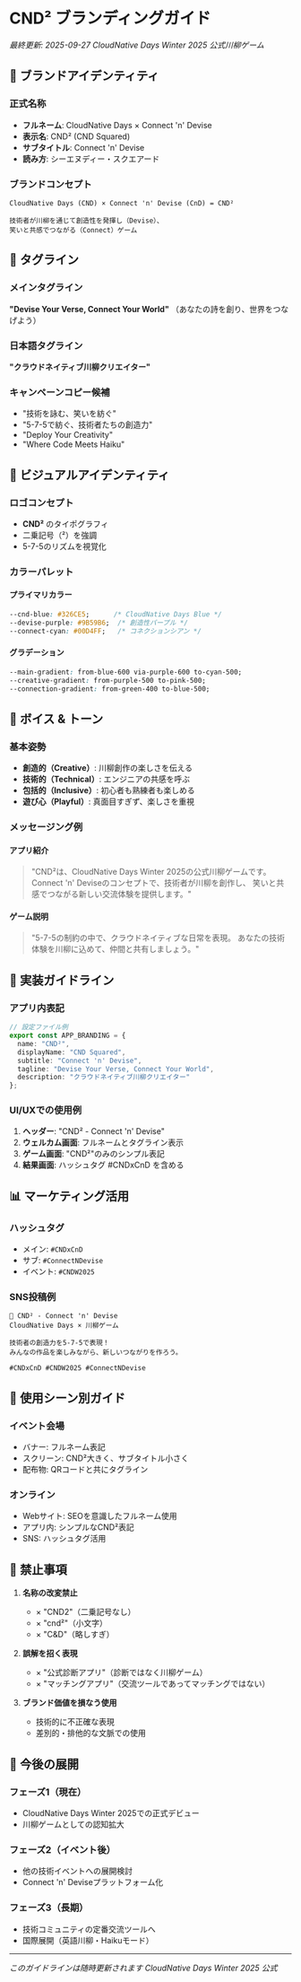 # CND² ブランディングガイド

*最終更新: 2025-09-27*
*CloudNative Days Winter 2025 公式川柳ゲーム*

## 🎯 ブランドアイデンティティ

### 正式名称
- **フルネーム**: CloudNative Days × Connect 'n' Devise
- **表示名**: CND² (CND Squared)
- **サブタイトル**: Connect 'n' Devise
- **読み方**: シーエヌディー・スクエアード

### ブランドコンセプト
```
CloudNative Days (CND) × Connect 'n' Devise (CnD) = CND²

技術者が川柳を通じて創造性を発揮し（Devise）、
笑いと共感でつながる（Connect）ゲーム
```

## 📝 タグライン

### メインタグライン
**"Devise Your Verse, Connect Your World"**
（あなたの詩を創り、世界をつなげよう）

### 日本語タグライン
**"クラウドネイティブ川柳クリエイター"**

### キャンペーンコピー候補
- "技術を詠む、笑いを紡ぐ"
- "5-7-5で紡ぐ、技術者たちの創造力"
- "Deploy Your Creativity"
- "Where Code Meets Haiku"

## 🎨 ビジュアルアイデンティティ

### ロゴコンセプト
- **CND²** のタイポグラフィ
- 二乗記号（²）を強調
- 5-7-5のリズムを視覚化

### カラーパレット

#### プライマリカラー
```css
--cnd-blue: #326CE5;      /* CloudNative Days Blue */
--devise-purple: #9B59B6;  /* 創造性パープル */
--connect-cyan: #00D4FF;   /* コネクションシアン */
```

#### グラデーション
```css
--main-gradient: from-blue-600 via-purple-600 to-cyan-500;
--creative-gradient: from-purple-500 to-pink-500;
--connection-gradient: from-green-400 to-blue-500;
```

## 💬 ボイス & トーン

### 基本姿勢
- **創造的（Creative）**: 川柳創作の楽しさを伝える
- **技術的（Technical）**: エンジニアの共感を呼ぶ
- **包括的（Inclusive）**: 初心者も熟練者も楽しめる
- **遊び心（Playful）**: 真面目すぎず、楽しさを重視

### メッセージング例

#### アプリ紹介
> "CND²は、CloudNative Days Winter 2025の公式川柳ゲームです。
> Connect 'n' Deviseのコンセプトで、技術者が川柳を創作し、
> 笑いと共感でつながる新しい交流体験を提供します。"

#### ゲーム説明
> "5-7-5の制約の中で、クラウドネイティブな日常を表現。
> あなたの技術体験を川柳に込めて、仲間と共有しましょう。"

## 🔧 実装ガイドライン

### アプリ内表記
```typescript
// 設定ファイル例
export const APP_BRANDING = {
  name: "CND²",
  displayName: "CND Squared",
  subtitle: "Connect 'n' Devise",
  tagline: "Devise Your Verse, Connect Your World",
  description: "クラウドネイティブ川柳クリエイター"
};
```

### UI/UXでの使用例
1. **ヘッダー**: "CND² - Connect 'n' Devise"
2. **ウェルカム画面**: フルネームとタグライン表示
3. **ゲーム画面**: "CND²"のみのシンプル表記
4. **結果画面**: ハッシュタグ #CNDxCnD を含める

## 📊 マーケティング活用

### ハッシュタグ
- メイン: `#CNDxCnD`
- サブ: `#ConnectNDevise`
- イベント: `#CNDW2025`

### SNS投稿例
```
🎯 CND² - Connect 'n' Devise
CloudNative Days × 川柳ゲーム

技術者の創造力を5-7-5で表現！
みんなの作品を楽しみながら、新しいつながりを作ろう。

#CNDxCnD #CNDW2025 #ConnectNDevise
```

## 🎯 使用シーン別ガイド

### イベント会場
- バナー: フルネーム表記
- スクリーン: CND²大きく、サブタイトル小さく
- 配布物: QRコードと共にタグライン

### オンライン
- Webサイト: SEOを意識したフルネーム使用
- アプリ内: シンプルなCND²表記
- SNS: ハッシュタグ活用

## 📝 禁止事項

1. **名称の改変禁止**
   - × "CND2"（二乗記号なし）
   - × "cnd²"（小文字）
   - × "C&D"（略しすぎ）

2. **誤解を招く表現**
   - × "公式診断アプリ"（診断ではなく川柳ゲーム）
   - × "マッチングアプリ"（交流ツールであってマッチングではない）

3. **ブランド価値を損なう使用**
   - 技術的に不正確な表現
   - 差別的・排他的な文脈での使用

## 🚀 今後の展開

### フェーズ1（現在）
- CloudNative Days Winter 2025での正式デビュー
- 川柳ゲームとしての認知拡大

### フェーズ2（イベント後）
- 他の技術イベントへの展開検討
- Connect 'n' Deviseプラットフォーム化

### フェーズ3（長期）
- 技術コミュニティの定番交流ツールへ
- 国際展開（英語川柳・Haikuモード）

---

*このガイドラインは随時更新されます*
*CloudNative Days Winter 2025 公式*